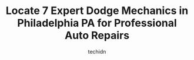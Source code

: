 ---
layout: ampstory
image: https://images.unsplash.com/photo-1630019210269-d0ebeee405f0?ixlib=rb-4.0.3&ixid=MnwxMjA3fDB8MHxwaG90by1wYWdlfHx8fGVufDB8fHx8&auto=format&fit=crop&w=640&h=853&q=80
author: techidn
featured: false
description: Entrust your vehicle to the 7 best Dodge Mechanic in Philadelphia PA, USA and experience the difference they can make. With their extensive knowledge, state-of-the-art facilities, and commit
title: Locate 7 Expert Dodge Mechanics in Philadelphia PA for Professional Auto Repairs
cover:
   title: Locate 7 Expert Dodge Mechanics in Philadelphia PA for Professional Auto Repairs
   subtitle: Rickpate
   background: https://images.unsplash.com/photo-1630019210269-d0ebeee405f0?ixlib=rb-4.0.3&ixid=MnwxMjA3fDB8MHxwaG90by1wYWdlfHx8fGVufDB8fHx8&auto=format&fit=crop&w=640&h=853&q=80

pages: 
 - layout: thirds
   top: <h1>#1 Dons Auto Repair</h1>
   bottom: "<p>Here to say that Dons is the best! Im actually embarrassed that I havent written a review for this auto repair shop before. Ive been going to them for the last decade</p>"
   background: https://www.knot35.com/toplist/wp-content/uploads/2023/06/best-dodge-mechanic-1-in-philadelphia-pa-1685836079.jpeg
   backgroundblur: true
 - layout: thirds
   top: <h1>#2 Daves Auto and Truck Service</h1>
   bottom: "<p>100 Red Lion Rd, Philadelphia, PA 19115, United States</p>"
   background: https://www.knot35.com/toplist/wp-content/uploads/2023/06/best-dodge-mechanic-2-in-philadelphia-pa-1685836079.jpeg
   cta:
      link: https://www.knot35.com/toplist/locate-7-expert-dodge-mechanics-in-philadelphia-pa-for-professional-auto-repairs/
      text: Locate 7 Expert Dodge Mechanics in Philadelphia PA for Professional Auto Repairs
 - layout: thirds
   top: <h1>#3 Kens Automotive</h1>
   bottom: "<p>341 N 10th St, Philadelphia, PA 19107, United States</p>"
   background: https://www.knot35.com/toplist/wp-content/uploads/2023/06/best-dodge-mechanic-3-in-philadelphia-pa-1685836080.jpeg
   cta:
      link: https://www.knot35.com/toplist/locate-7-expert-dodge-mechanics-in-philadelphia-pa-for-professional-auto-repairs/
      text: Locate 7 Expert Dodge Mechanics in Philadelphia PA for Professional Auto Repairs
 - layout: thirds
   top: <h1>#4 CK Auto Image Repairs LLC</h1>
   bottom: "<p>718 Washington Ave, Philadelphia, PA 19147, United States</p>"
   background: https://images.unsplash.com/photo-1567360425618-1594206637d2?ixlib=rb-4.0.3&ixid=MnwxMjA3fDB8MHxwaG90by1wYWdlfHx8fGVufDB8fHx8&auto=format&fit=crop&w=640&h=853&q=80
   cta:
      link: https://www.knot35.com/toplist/locate-7-expert-dodge-mechanics-in-philadelphia-pa-for-professional-auto-repairs/
      text: Locate 7 Expert Dodge Mechanics in Philadelphia PA for Professional Auto Repairs
 - layout: thirds
   top: <h1>#5 Preferred Automotive Specialists</h1>
   bottom: "<p>6300 Oxford Ave, Philadelphia, PA 19111, United States</p>"
   background: https://images.unsplash.com/photo-1509114397022-ed747cca3f65?ixlib=rb-4.0.3&ixid=MnwxMjA3fDB8MHxwaG90by1wYWdlfHx8fGVufDB8fHx8&auto=format&fit=crop&w=640&h=853&q=80
   cta:
      link: https://www.knot35.com/toplist/locate-7-expert-dodge-mechanics-in-philadelphia-pa-for-professional-auto-repairs/
      text: Locate 7 Expert Dodge Mechanics in Philadelphia PA for Professional Auto Repairs
 - layout: thirds
   top: <h1>#6 Strawberry Mansion Auto Repair</h1>
   bottom: "<p>2301 N 30th St, Philadelphia, PA 19132, United States</p>"
   background: https://images.unsplash.com/photo-1608411404720-c8f0417bcdba?ixlib=rb-4.0.3&ixid=MnwxMjA3fDB8MHxwaG90by1wYWdlfHx8fGVufDB8fHx8&auto=format&fit=crop&w=640&h=853&q=80
   cta:
      link: https://www.knot35.com/toplist/locate-7-expert-dodge-mechanics-in-philadelphia-pa-for-professional-auto-repairs/
      text: Locate 7 Expert Dodge Mechanics in Philadelphia PA for Professional Auto Repairs
 - layout: thirds
   top: <h1>#7 Germosen Truck and Auto Service</h1>
   bottom: "<p>4425 Rising Sun Ave, Philadelphia, PA 19140, United States</p>"
   background: https://images.unsplash.com/photo-1541356665065-22676f35dd40?ixlib=rb-4.0.3&ixid=MnwxMjA3fDB8MHxwaG90by1wYWdlfHx8fGVufDB8fHx8&auto=format&fit=crop&w=640&h=853&q=80
   cta:
      link: https://www.knot35.com/toplist/locate-7-expert-dodge-mechanics-in-philadelphia-pa-for-professional-auto-repairs/
      text: Locate 7 Expert Dodge Mechanics in Philadelphia PA for Professional Auto Repairs
 - layout: thirds
   middle: Continue reading...
   background: https://plus.unsplash.com/premium_photo-1664640458616-3c74f8cb4589?ixlib=rb-4.0.3&ixid=MnwxMjA3fDB8MHxwaG90by1wYWdlfHx8fGVufDB8fHx8&auto=format&fit=crop&w=640&h=853&q=80
   cta:
      link: https://www.knot35.com/toplist/locate-7-expert-dodge-mechanics-in-philadelphia-pa-for-professional-auto-repairs/
      text: Locate 7 Expert Dodge Mechanics in Philadelphia PA for Professional Auto Repairs
      
---